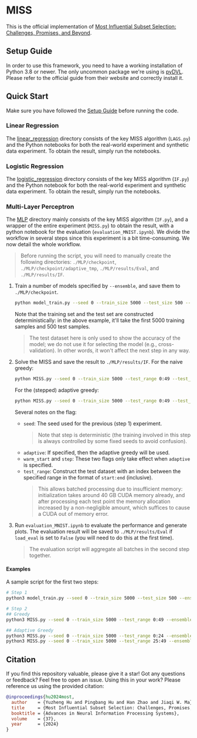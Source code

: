 # MISS

This is the official implementation of [Most Influential Subset Selection: Challenges, Promises, and Beyond](https://arxiv.org/abs/2409.18153).

## Setup Guide

In order to use this framework, you need to have a working installation of Python 3.8 or newer. The only uncommon package we're using is [pyDVL](https://pydvl.org/devel/). Please refer to the official guide from their website and correctly install it.

## Quick Start

Make sure you have followed the [Setup Guide](#setup-guide) before running the code.

### Linear Regression

The [linear_regression](linear_regression) directory consists of the key MISS algorithm (`LAGS.py`) and the Python notebooks for both the real-world experiment and synthetic data experiment. To obtain the result, simply run the notebooks.

### Logistic Regression

The [logistic_regression](logistic_regression) directory consists of the key MISS algorithm (`IF.py`) and the Python notebook for both the real-world experiment and synthetic data experiment. To obtain the result, simply run the notebooks.

### Multi-Layer Perceptron

The [MLP](MLP) directory mainly consists of the key MISS algorithm (`IF.py`), and a wrapper of the entire experiment (`MISS.py`) to obtain the result, with a python notebook for the evaluation (`evaluation_MNIST.ipynb`). We divide the workflow in several steps since this experiment is a bit time-consuming. We now detail the whole workflow.

>Before running the script, you will need to manually create the following directories: `./MLP/checkpoint`, `./MLP/checkpoint/adaptive_tmp`, `./MLP/results/Eval`, and `./MLP/results/IF`.

1. Train a number of models specified by `--ensemble`, and save them to `./MLP/checkpoint`.

	```bash
	python model_train.py --seed 0 --train_size 5000 --test_size 500 --ensemble 5
	```

	Note that the training set and the test set are constructed deterministically: in the above example, it'll take the first 5000 training samples and 500 test samples.

	>The test dataset here is only used to show the accuracy of the model; we do not use it for selecting the model (e.g., cross-validation). In other words, it won't affect the next step in any way.
2. Solve the MISS and save the result to `./MLP/results/IF`. For the naive greedy:

	```bash
	python MISS.py --seed 0 --train_size 5000 --test_range 0:49 --test_start_idx 0 --ensemble 5 --k 50
	```

	For the (stepped) adaptive greedy:

	```bash
	python MISS.py --seed 0 --train_size 5000 --test_range 0:49 --test_start_idx 0 --ensemble 5 --k 50 --adaptive --warm_start --step 5
	```

	Several notes on the flag:
	- `seed`: The seed used for the previous (step 1) experiment.
		>Note that step is deterministic (the training involved in this step is always controlled by some fixed seeds to avoid confusion).
	- `adaptive`: If specified, then the adaptive greedy will be used.
	- `warm_start` and `step`: These two flags only take effect when `adaptive` is specified.
	- `test_range`: Construct the test dataset with an index between the specified range in the format of `start:end` (inclusive).
		>This allows batched processing due to insufficient memory: initialization takes around 40 GB CUDA memory already, and after processing each test point the memory allocation increased by a non-negligible amount, which suffices to cause a CUDA out of memory error.
3. Run `evaluation_MNIST.ipynb` to evaluate the performance and generate plots. The evaluation result will be saved to `./MLP/results/Eval` if `load_eval` is set to `False` (you will need to do this at the first time).
	>The evaluation script will aggregate all batches in the second step together.

#### Examples

A sample script for the first two steps:

```bash
# Step 1
python3 model_train.py --seed 0 --train_size 5000 --test_size 500 --ensemble 5

# Step 2
## Greedy
python3 MISS.py --seed 0 --train_size 5000 --test_range 0:49 --ensemble 5 --k 50

## Adaptive Greedy
python3 MISS.py --seed 0 --train_size 5000 --test_range 0:24 --ensemble 5 --k 50 --adaptive --warm_start --step 5
python3 MISS.py --seed 0 --train_size 5000 --test_range 25:49 --ensemble 5 --k 50 --adaptive --warm_start --step 5
```

## Citation

If you find this repository valuable, please give it a star! Got any questions or feedback? Feel free to open an issue. Using this in your work? Please reference us using the provided citation:

```bibtex
@inproceedings{hu2024most,
  author    = {Yuzheng Hu and Pingbang Hu and Han Zhao and Jiaqi W. Ma},
  title     = {Most Influential Subset Selection: Challenges, Promises, and Beyond},
  booktitle = {Advances in Neural Information Processing Systems},
  volume    = {37},
  year      = {2024}
}
```
